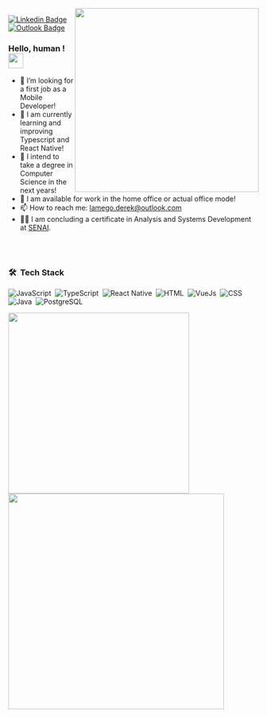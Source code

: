 
 <img align="right" src="https://64.media.tumblr.com/668d105fc2701311bfcef33d2771a40e/370b02f259511df9-d6/s1280x1920/b22c8e6e834c0722cf2951aedfcb90bddfef8f87.gif" width="370"/>


[![Linkedin Badge](https://img.shields.io/badge/-LinkedIn-blue?style=flat-square&logo=Linkedin&logoColor=white&link=https://www.linkedin.com/in/dereklamego/)](https://www.linkedin.com/in/dereklamego/)  [![Outlook Badge](https://img.shields.io/badge/email--000?style=social&logo=microsoft-outlook&logoColor=0078d4&link=mailto:derek.lamego@outlook.com)](mailto:derek.lamego@uotlook.com)

### Hello, human ! <img src="https://raw.githubusercontent.com/kaueMarques/kaueMarques/master/hi.gif" width="30px">

- :rocket: I’m looking for a first job as a Mobile Developer!
- 🔭 I am currently learning and improving Typescript and React Native!
- 🤔 I intend to take a degree in Computer Science in the next years!
- 💬 I am available for work in the home office or actual office mode!
- 📫 How to reach me: lamego.derek@outlook.com
- :man_technologist: I am concluding a certificate in Analysis and Systems Development at [SENAI](http://senaiweb.fieb.org.br/senai2/cursos/desenvolvimento-de-sistemas).


<br><br>
 ### 🛠 &nbsp;Tech Stack
 
![JavaScript](https://img.shields.io/badge/-JavaScript-05122A?style=flat&logo=javascript)&nbsp;
![TypeScript](https://img.shields.io/badge/-TypeScript-05122A?style=flat&logo=typescript)&nbsp;
![React Native](https://img.shields.io/badge/-React%20Native-05122A?style=flat&logo=react)&nbsp;
![HTML](https://img.shields.io/badge/-HTML-05122A?style=flat&logo=HTML5)&nbsp;
![VueJs](https://img.shields.io/badge/-Vue.JS-05122A?style=flat&logo=vue.js)&nbsp;
![CSS](https://img.shields.io/badge/-CSS-05122A?style=flat&logo=CSS3&logoColor=1572B6)&nbsp;
![Java](https://img.shields.io/badge/-Java-05122A?style=flat&logo=java)&nbsp;
![PostgreSQL](https://img.shields.io/badge/-PostgreSQL-05122A?style=flat&logo=postgresql)&nbsp;


<p align="left">
   
  <img width="364px" src="https://github-readme-stats.vercel.app/api/top-langs/?username=dereklamego&hide=objective-c&layout=compact&theme=tokyonight&" /> 
  <img width="434px" src="https://github-readme-stats.vercel.app/api?username=dereklamego&theme=radical&show_icons=true" />
  
</p>
